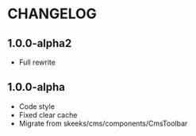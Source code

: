 CHANGELOG
==============

1.0.0-alpha2
---------------
 * Full rewrite
 
1.0.0-alpha
---------------
 * Code style
 * Fixed clear cache
 * Migrate from skeeks/cms/components/CmsToolbar
